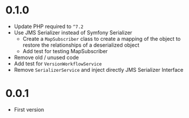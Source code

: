 # 0.1.0

* Update PHP required to ``^7.2``
* Use JMS Serializer instead of Symfony Serializer
    * Create a ``MapSubscriber`` class to create a mapping of the object to
      restore the relationships of a deserialized object
    * Add test for testing MapSubscriber
* Remove old / unused code
* Add test for ``VersionWorkflowService``
* Remove ``SerializerService`` and inject directly JMS Serializer Interface

# 0.0.1

* First version
